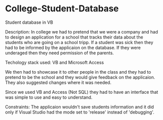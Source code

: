 # College-Student-Database
Student database in VB

Description: In college we had to pretend that we were a company and had to design an application for a school that tracks their data about the students who are going on a school tripp.
If a student was sick then they had to be informed by the applicaion on the database. If they were underaged then they need permission of the parents.

Techology stack used:
VB and Microsoft Access

We then had to showcase it to other people in the class and they had to pretend to be the school and they would give feedback on the applicaion. They also suggested changes where it was needed.

Since we used VB and Access (Not SQL) they had to have an interface that was simple to use and easy to understand. 

Constraints: The applicaion wouldn't save students information and it did only if Visual Studio had the mode set to 'release' instead of 'debugging'.
